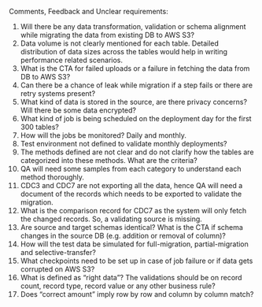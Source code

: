 Comments, Feedback and Unclear requirements:
1. Will there be any data transformation, validation or schema alignment while migrating the data from existing DB to AWS S3?
2. Data volume is not clearly mentioned for each table. Detailed distribution of data sizes across the tables would help in writing performance related scenarios.
3. What is the CTA for failed uploads or a failure in fetching the data from DB to AWS S3? 
4. Can there be a chance of leak while migration if a step fails or there are retry systems present?
5. What kind of data is stored in the source, are there privacy concerns? Will there be some data encrypted?
6. What kind of job is being scheduled on the deployment day for the first 300 tables? 
7. How will the jobs be monitored? Daily and monthly.
8. Test environment not defined to validate monthly deployments?
9. The methods defined are not clear and do not clarify how the tables are categorized into these methods. What are the criteria?
10. QA will need some samples from each category to understand each method thoroughly.
11. CDC3 and CDC7 are not exporting all the data, hence QA will need a document of the records which needs to be exported to validate the migration.
12. What is the comparison record for CDC7 as the system will only fetch the changed records. So, a validating source is missing.
13. Are source and target schemas identical? What is the CTA if schema changes in the source DB (e.g. addition or removal of column)?
14. How will the test data be simulated for full-migration, partial-migration and selective-transfer?
15. What checkpoints need to be set up in case of job failure or if data gets corrupted on AWS S3?
16. What is defined as “right data”? The validations should be on record count, record type, record value or any other business rule?
17. Does “correct amount” imply row by row and column by column match?
